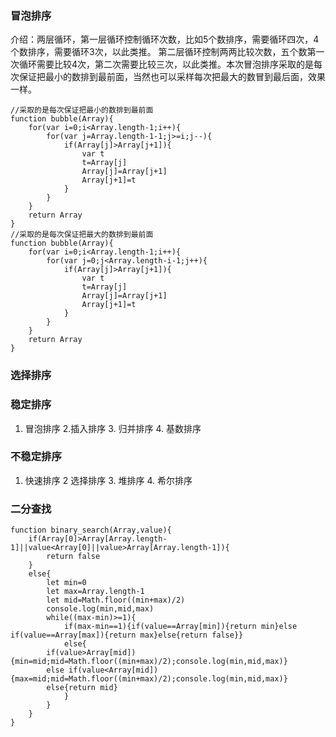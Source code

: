 ### 冒泡排序
介绍：两层循环，第一层循环控制循环次数，比如5个数排序，需要循环四次，4个数排序，需要循环3次，以此类推。
第二层循环控制两两比较次数，五个数第一次循环需要比较4次，第二次需要比较三次，以此类推。本次冒泡排序采取的是每次保证把最小的数排到最前面，当然也可以采样每次把最大的数冒到最后面，效果一样。
```
//采取的是每次保证把最小的数排到最前面
function bubble(Array){
	for(var i=0;i<Array.length-1;i++){
		for(var j=Array.length-1-1;j>=i;j--){
			if(Array[j]>Array[j+1]){
				var t
				t=Array[j]
				Array[j]=Array[j+1]
				Array[j+1]=t
			}
		}
	}
	return Array
}
//采取的是每次保证把最大的数排到最前面
function bubble(Array){
	for(var i=0;i<Array.length-1;i++){
		for(var j=0;j<Array.length-i-1;j++){
			if(Array[j]>Array[j+1]){
				var t
				t=Array[j]
				Array[j]=Array[j+1]
				Array[j+1]=t
			}
		}
	}
	return Array
}
```
### 选择排序

### 稳定排序
1. 冒泡排序 2.插入排序 3. 归并排序 4. 基数排序
### 不稳定排序
1. 快速排序 2 选择排序 3. 堆排序 4. 希尔排序
### 二分查找
```
function binary_search(Array,value){
	if(Array[0]>Array[Array.length-1]||value<Array[0]||value>Array[Array.length-1]){
		return false
	}
	else{
		let min=0
		let max=Array.length-1
		let mid=Math.floor((min+max)/2)
		console.log(min,mid,max)
		while((max-min)>=1){
			if(max-min==1){if(value==Array[min]){return min}else if(value==Array[max]){return max}else{return false}}
			else{
        if(value>Array[mid]){min=mid;mid=Math.floor((min+max)/2);console.log(min,mid,max)}
        else if(value<Array[mid]){max=mid;mid=Math.floor((min+max)/2);console.log(min,mid,max)}
        else{return mid}
			}
		}
	}
}
```
